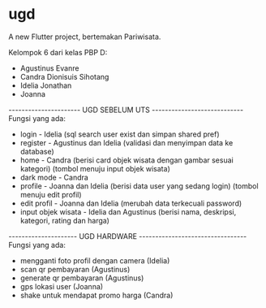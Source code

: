 # ugd

A new Flutter project, bertemakan Pariwisata.

Kelompok 6 dari kelas PBP D:

- Agustinus Evanre
- Candra Dionisuis Sihotang
- Idelia Jonathan
- Joanna

---------------------- UGD SEBELUM UTS ----------------------------
Fungsi yang ada:

- login - Idelia
  (sql search user exist dan simpan shared pref)
- register - Agustinus dan Idelia
  (validasi dan menyimpan data ke database)
- home - Candra
  (berisi card objek wisata dengan gambar sesuai kategori)
  (tombol menuju input objek wisata)
- dark mode - Candra
- profile - Joanna dan Idelia
  (berisi data user yang sedang login)
  (tombol menuju edit profil)
- edit profil - Joanna dan Idelia
  (merubah data terkecuali password)
- input objek wisata - Idelia dan Agustinus
  (berisi nama, deskripsi, kategori, rating dan harga)

--------------------- UGD HARDWARE ---------------------------------
Fungsi yang ada:

- mengganti foto profil dengan camera (Idelia)
- scan qr pembayaran (Agustinus)
- generate qr pembayaran (Agustinus)
- gps lokasi user (Joanna)
- shake untuk mendapat promo harga (Candra)
